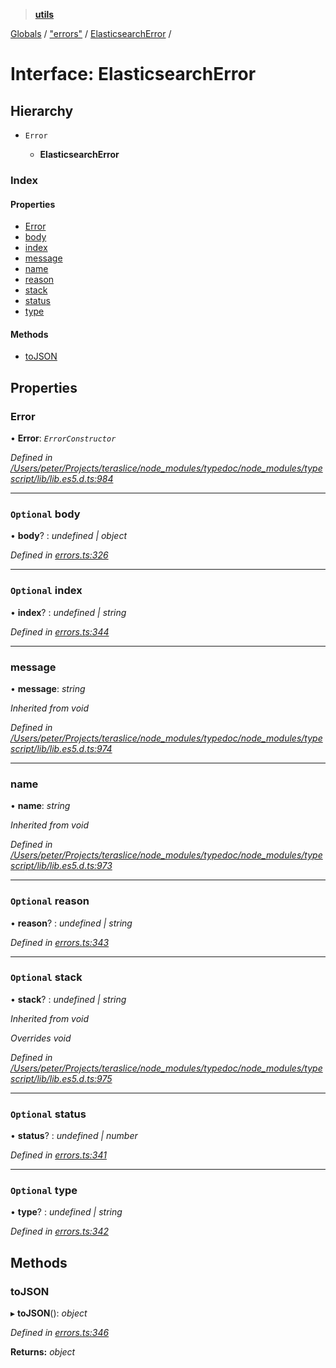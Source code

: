 > **[utils](../README.md)**

[Globals](../README.md) / ["errors"](../modules/_errors_.md) / [ElasticsearchError](_errors_.elasticsearcherror.md) /

# Interface: ElasticsearchError

## Hierarchy

* `Error`

  * **ElasticsearchError**

### Index

#### Properties

* [Error](_errors_.elasticsearcherror.md#error)
* [body](_errors_.elasticsearcherror.md#optional-body)
* [index](_errors_.elasticsearcherror.md#optional-index)
* [message](_errors_.elasticsearcherror.md#message)
* [name](_errors_.elasticsearcherror.md#name)
* [reason](_errors_.elasticsearcherror.md#optional-reason)
* [stack](_errors_.elasticsearcherror.md#optional-stack)
* [status](_errors_.elasticsearcherror.md#optional-status)
* [type](_errors_.elasticsearcherror.md#optional-type)

#### Methods

* [toJSON](_errors_.elasticsearcherror.md#tojson)

## Properties

###  Error

• **Error**: *`ErrorConstructor`*

*Defined in [/Users/peter/Projects/teraslice/node_modules/typedoc/node_modules/typescript/lib/lib.es5.d.ts:984](https://github.com/terascope/teraslice/tree/683dac73cdbcf5a70581ac5c9ea14ddddf69eb91/packages/utils//Users/peter/Projects/teraslice/node_modules/typedoc/node_modules/typescript/lib/lib.es5.d.ts#L984)*

___

### `Optional` body

• **body**? : *undefined | object*

*Defined in [errors.ts:326](https://github.com/terascope/teraslice/tree/683dac73cdbcf5a70581ac5c9ea14ddddf69eb91/packages/utils/errors.ts#L326)*

___

### `Optional` index

• **index**? : *undefined | string*

*Defined in [errors.ts:344](https://github.com/terascope/teraslice/tree/683dac73cdbcf5a70581ac5c9ea14ddddf69eb91/packages/utils/errors.ts#L344)*

___

###  message

• **message**: *string*

*Inherited from void*

*Defined in [/Users/peter/Projects/teraslice/node_modules/typedoc/node_modules/typescript/lib/lib.es5.d.ts:974](https://github.com/terascope/teraslice/tree/683dac73cdbcf5a70581ac5c9ea14ddddf69eb91/packages/utils//Users/peter/Projects/teraslice/node_modules/typedoc/node_modules/typescript/lib/lib.es5.d.ts#L974)*

___

###  name

• **name**: *string*

*Inherited from void*

*Defined in [/Users/peter/Projects/teraslice/node_modules/typedoc/node_modules/typescript/lib/lib.es5.d.ts:973](https://github.com/terascope/teraslice/tree/683dac73cdbcf5a70581ac5c9ea14ddddf69eb91/packages/utils//Users/peter/Projects/teraslice/node_modules/typedoc/node_modules/typescript/lib/lib.es5.d.ts#L973)*

___

### `Optional` reason

• **reason**? : *undefined | string*

*Defined in [errors.ts:343](https://github.com/terascope/teraslice/tree/683dac73cdbcf5a70581ac5c9ea14ddddf69eb91/packages/utils/errors.ts#L343)*

___

### `Optional` stack

• **stack**? : *undefined | string*

*Inherited from void*

*Overrides void*

*Defined in [/Users/peter/Projects/teraslice/node_modules/typedoc/node_modules/typescript/lib/lib.es5.d.ts:975](https://github.com/terascope/teraslice/tree/683dac73cdbcf5a70581ac5c9ea14ddddf69eb91/packages/utils//Users/peter/Projects/teraslice/node_modules/typedoc/node_modules/typescript/lib/lib.es5.d.ts#L975)*

___

### `Optional` status

• **status**? : *undefined | number*

*Defined in [errors.ts:341](https://github.com/terascope/teraslice/tree/683dac73cdbcf5a70581ac5c9ea14ddddf69eb91/packages/utils/errors.ts#L341)*

___

### `Optional` type

• **type**? : *undefined | string*

*Defined in [errors.ts:342](https://github.com/terascope/teraslice/tree/683dac73cdbcf5a70581ac5c9ea14ddddf69eb91/packages/utils/errors.ts#L342)*

## Methods

###  toJSON

▸ **toJSON**(): *object*

*Defined in [errors.ts:346](https://github.com/terascope/teraslice/tree/683dac73cdbcf5a70581ac5c9ea14ddddf69eb91/packages/utils/errors.ts#L346)*

**Returns:** *object*